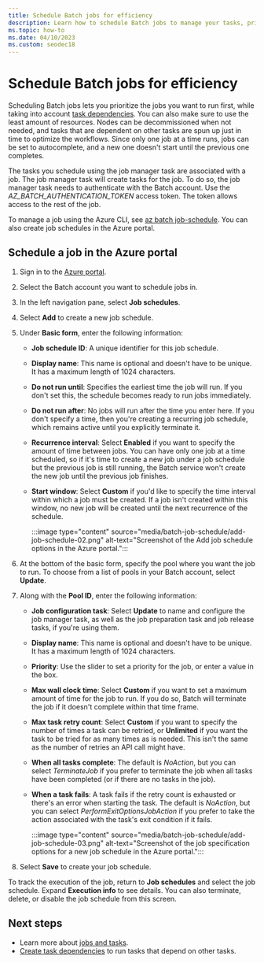 ```yaml
---
title: Schedule Batch jobs for efficiency
description: Learn how to schedule Batch jobs to manage your tasks, prioritize jobs to run first, and minimize resource usage.
ms.topic: how-to
ms.date: 04/10/2023
ms.custom: seodec18
---
```


# Schedule Batch jobs for efficiency

Scheduling Batch jobs lets you prioritize the jobs you want to run first, while taking into account [task dependencies](batch-task-dependencies.md). You can also make sure to use the least amount of resources. Nodes can be decommissioned when not needed, and tasks that are dependent on other tasks are spun up just in time to optimize the workflows. Since only one job at a time runs, jobs can be set to autocomplete, and a new one doesn't start until the previous one completes.

The tasks you schedule using the job manager task are associated with a job. The job manager task will create tasks for the job. To do so, the job manager task needs to authenticate with the Batch account. Use the *AZ_BATCH_AUTHENTICATION_TOKEN* access token. The token allows access to the rest of the job.

To manage a job using the Azure CLI, see [az batch job-schedule](/cli/azure/batch/job-schedule). You can also create job schedules in the Azure portal.

## Schedule a job in the Azure portal

1. Sign in to the [Azure portal](https://portal.azure.com).
1. Select the Batch account you want to schedule jobs in.
1. In the left navigation pane, select **Job schedules**.
1. Select **Add** to create a new job schedule.
1. Under **Basic form**, enter the following information:
   - **Job schedule ID**: A unique identifier for this job schedule.
   - **Display name**: This name is optional and doesn't have to be unique. It has a maximum length of 1024 characters.
   - **Do not run until**: Specifies the earliest time the job will run. If you don't set this, the schedule becomes ready to run jobs immediately.
   - **Do not run after**: No jobs will run after the time you enter here. If you don't specify a time, then you're creating a recurring job schedule, which remains active until you explicitly terminate it.
   - **Recurrence interval**: Select **Enabled** if you want to specify the amount of time between jobs. You can have only one job at a time scheduled, so if it's time to create a new job under a job schedule but the previous job is still running, the Batch service won't create the new job until the previous job finishes.
   - **Start window**: Select **Custom** if you'd like to specify the time interval within which a job must be created. If a job isn't created within this window, no new job will be created until the next recurrence of the schedule.

     :::image type="content" source="media/batch-job-schedule/add-job-schedule-02.png" alt-text="Screenshot of the Add job schedule options in the Azure portal.":::  

1. At the bottom of the basic form, specify the pool where you want the job to run. To choose from a list of pools in your Batch account, select **Update**.
1. Along with the **Pool ID**, enter the following information:
   - **Job configuration task**: Select **Update** to name and configure the job manager task, as well as the job preparation task and job release tasks, if you're using them.
   - **Display name**: This name is optional and doesn't have to be unique. It has a maximum length of 1024 characters.
   - **Priority**: Use the slider to set a priority for the job, or enter a value in the box.
   - **Max wall clock time**: Select **Custom** if you want to set a maximum amount of time for the job to run. If you do so, Batch will terminate the job if it doesn't complete within that time frame.
   - **Max task retry count**: Select **Custom** if you want to specify the number of times a task can be retried, or **Unlimited** if you want the task to be tried for as many times as is needed. This isn't the same as the number of retries an API call might have.
   - **When all tasks complete**: The default is *NoAction*, but you can select *TerminateJob* if you prefer to terminate the job when all tasks have been completed (or if there are no tasks in the job).
   - **When a task fails**: A task fails if the retry count is exhausted or there's an error when starting the task. The default is *NoAction*, but you can select *PerformExitOptionsJobAction* if you prefer to take the action associated with the task's exit condition if it fails.

     :::image type="content" source="media/batch-job-schedule/add-job-schedule-03.png" alt-text="Screenshot of the job specification options for a new job schedule in the Azure portal.":::

1. Select **Save** to create your job schedule.

To track the execution of the job, return to **Job schedules** and select the job schedule. Expand **Execution info** to see details. You can also terminate, delete, or disable the job schedule from this screen.

## Next steps

- Learn more about [jobs and tasks](jobs-and-tasks.md).
- [Create task dependencies](batch-task-dependencies.md) to run tasks that depend on other tasks.

